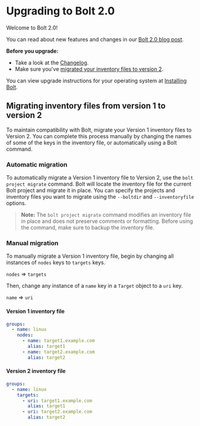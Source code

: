 # Upgrading to Bolt 2.0

Welcome to Bolt 2.0! 

You can read about new features and changes in our [Bolt 2.0 blog post](https://example.com).

**Before you upgrade:**
- Take a look at the [Changelog](https://github.com/puppetlabs/bolt/blob/master/CHANGELOG.md).
- Make sure you've [migrated your inventory files to version 2](#migrating-inventory-files-from-version-1-to-version-2). 

You can view upgrade instructions for your operating system at [Installing Bolt](bolt_installing.md).

## Migrating inventory files from version 1 to version 2

To maintain compatibility with Bolt, migrate your Version 1
inventory files to Version 2. You can complete this process manually by
changing the names of some of the keys in the inventory file, or automatically
using a Bolt command.

### Automatic migration

To automatically migrate a Version 1 inventory file to Version 2, use the `bolt
project migrate` command. Bolt will locate the inventory file for the current
Bolt project and migrate it in place. You can specify the projects and inventory
files you want to migrate using the `--boltdir` and `--inventoryfile` options.

> **Note:** The `bolt project migrate` command modifies an inventory file in place and does not preserve comments or formatting. Before using the command, make sure to backup the inventory file.

### Manual migration

To manually migrate a Version 1 inventory file, begin by changing all instances of `nodes` keys to `targets` keys.

`nodes` => `targets`

Then, change any instance of a `name` key in a `Target` object to a `uri` key.

`name` => `uri`

#### Version 1 inventory file

```yaml
groups:
  - name: linux
    nodes:
      - name: target1.example.com
        alias: target1
      - name: target2.example.com
        alias: target2
```

#### Version 2 inventory file

```yaml
groups:
  - name: linux
    targets:
      - uri: target1.example.com
        alias: target1
      - uri: target2.example.com
        alias: target2
```

